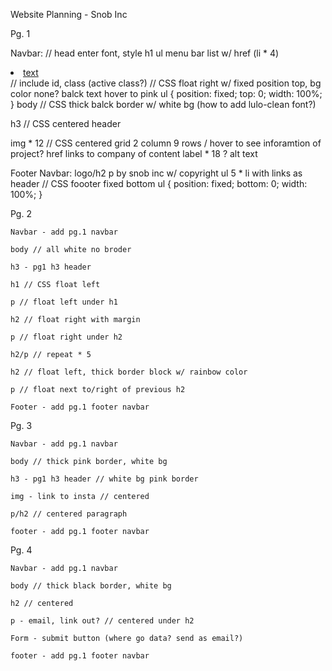 Website Planning - Snob Inc

Pg. 1

Navbar: // head enter font, style
    h1
    ul menu bar list w/ href (li * 4)
        <li><a href="page url/local loaction" target="_blank">text</a></li> // include id, class (active class?)
            // CSS float right w/ fixed position top, bg color none? balck text hover to pink
                ul {
                    position: fixed;
                    top: 0;
                    width: 100%;
                }
body // CSS thick balck border w/ white bg (how to add lulo-clean font?)

h3 // CSS centered header

img * 12 // CSS centered grid 2 column 9 rows / hover to see inforamtion of project?
    href links to company of content
    label * 18 ?
    alt text

Footer Navbar:
    logo/h2
    p by snob inc w/ copyright
    ul 5 * li with links as header
// CSS
    foooter fixed bottom
        ul {
            position: fixed;
            bottom: 0;
            width: 100%;
        }


Pg. 2

    Navbar - add pg.1 navbar

    body // all white no broder

    h3 - pg1 h3 header

    h1 // CSS float left

    p // float left under h1

    h2 // float right with margin

    p // float right under h2

    h2/p // repeat * 5

    h2 // float left, thick border block w/ rainbow color

    p // float next to/right of previous h2

    Footer - add pg.1 footer navbar



Pg. 3

    Navbar - add pg.1 navbar

    body // thick pink border, white bg

    h3 - pg1 h3 header // white bg pink border

    img - link to insta // centered

    p/h2 // centered paragraph

    footer - add pg.1 footer navbar


Pg. 4

    Navbar - add pg.1 navbar

    body // thick black border, white bg

    h2 // centered

    p - email, link out? // centered under h2

    Form - submit button (where go data? send as email?)

    footer - add pg.1 footer navbar
